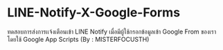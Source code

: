 # LINE-Notify-X-Google-Forms
ทดสอบการส่งการเเจ้งเตือนเข้า LINE Notify เมื่อมีผู้ใช้กรอกข้อมูลเข้า Google From ของเรา โดยใช้ Google App Scripts (By : MISTERFOCUSTH)
